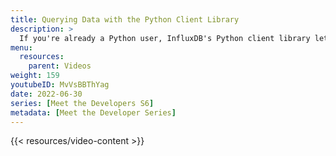 ```yaml
---
title: Querying Data with the Python Client Library
description: >
  If you're already a Python user, InfluxDB's Python client library lets you use a familiar language to quickly get up-to-speed with InfluxDB. Here, Sunbrye Ly discusses the different options and settings for querying data using the Python client library.
menu:
  resources:
    parent: Videos
weight: 159
youtubeID: MvVsBBThYag
date: 2022-06-30
series: [Meet the Developers S6]
metadata: [Meet the Developer Series]
---
```


{{< resources/video-content >}}
